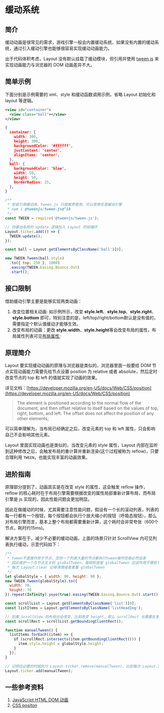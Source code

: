 # 缓动系统

## 简介
缓动动画是很常见的需求，游戏引擎一般会内置缓动系统，如果没有内置的缓动系统，通过引入缓动引擎也能够很容易实现缓动动画能力。

出于代码体积考虑，Layout 没有默认挂载了缓动模块，但引用并使用 [tween.js](https://github.com/tweenjs/tween.js/) 来实现动画能力与浏览器的 DOM 动画差异不大。

## 简单示例
下面分别是示例需要的 xml、style 和缓动函数调用示例，省略 Layout 初始化和 layout 等逻辑。
``` xml
<view id="container">
  <view class="ball"></view>
</view>
```
``` json
{
  container: {
    width: 300,
    height: 300,
    backgroundColor: '#ffffff',
    justContent: 'center',
    alignItems: 'center',
  },
  ball: {
    backgroundColor: 'blue',
    width: 50,
    height: 50,
    borderRadius: 25,
  },
}
```
``` js
/**
 * 安装引用缓动库，tween.js 只是推荐使用，可以使用任意缓动引擎
 * npm i @tweenjs/tween.js@^18
 */
const TWEEN = require('@tweenjs/tween.js');

// 将缓动系统的 update 逻辑加入 Layout 的帧循环
Layout.ticker.add(() => {
  TWEEN.update();
});

const ball = Layout.getElementsByClassName('ball')[0];

new TWEEN.Tween(ball.style)
  .to({ top: 250 }, 1000)
  .easing(TWEEN.Easing.Bounce.Out)
  .start();
```

## 接口限制

借助缓动引擎主要是能够实现两类动画：
1. 改变位置相关动画: 如示例所示，改变 **style.left**、**style.top**、**style.right**、**style.bottom** 即可，特别注意的是，left/top/right/bottom默认是没有值的，需要指定个默认值缓动才能够生效。
2. 改变布局的动画：更改 **style.width**、**style.height**等会改变布局的属性，布局属性列表可见[布局属性](/api/style.html#布局);

## 原理简介
Layout 要实现缓动动画的原理与浏览器是类似的，浏览器里面一般要给 DOM 节点实现动画能力需要先给节点设置 position 为 relative 或者 absolute，然后定时改变节点的 top 和 left 的值就实现了动画的效果。

详见文档：[https://developer.mozilla.org/en-US/docs/Web/CSS/position](https://developer.mozilla.org/en-US/docs/Web/CSS/position)
> The element is positioned according to the normal flow of the document, and then offset relative to itself based on the values of top, right, bottom, and left. The offset does not affect the position of any other elements;

可以简单理解为，当布局已经确定之后，改变元素的 top 和 left 属性，只会影响自己不会影响其他元素。

Layout 里面实现动画也是类似的，当改变元素的 style 属性，Layout 内部在监听到这种修改之后，会触发布局的重计算并重新渲染(这个过程被称为 reflow)，只要合理利用 `TWEEN`，也能实现丰富的动画效果。

## 进阶指南
原理部分提到了，动画其实是在改变 style 的属性，这会触发 reflow 操作，reflow 的核心耗时在于布局引擎需要根据改变的属性局部重新计算布局，而布局引擎是 js 实现的，因此性能问题会更加明显。

因此在做缓动的时候，尤其需要注意性能问题，假设有一个长的滚动列表，列表的每一行都有一个按钮，每个按钮都会执行个放大缩小的按钮（呼吸态按钮），那么对布局引擎而言，基本上整个布局都需要重新计算，这个耗时会非常夸张（600个节点，耗时约15ms)。

解决方案在于，减少不必要的缓动动画，上面的场景只针对 ScrollView 内可见列表执行缓动，示意代码如下：
``` js
/**
 * tween不直接作用于节点，否则一个列表大量的节点都执行tween操作性能必然会差
 * 因此维护一个与节点无关的 globalTween，每帧检查是 globalTween 应该作用于哪些节点
 * 每次 Layout.clear 记得清理或者重置 globalTween
 */
let globalStyle = { width: 90, height: 90 };
new TWEEN.Tween(globalStyle).to({
  width: 70,
  height: 70
}).repeat(Infinity).yoyo(true).easing(TWEEN.Easing.Bounce.Out).start();

const scrollList = Layout.getElementsByClassName('list')[0];
const listItems = Layout.getElementsByClassName('listHeadImg');

// 如果 ScrollView 的布局也会改变，比如改变 height，那么 scrollRect 也需要反复获取，此处示例默认滚动列表的窗口不会改变
const scrollRect = scrollList.getBoundingClientRect();

function manualTween() {
  listItems.forEach((item) => {
    if (scrollRect.intersects(item.getBoundingClientRect())) {
      item.style.height = globalStyle.height;
    }
  });
}

// 记得在必要的时候执行 Layout.ticker.remove(manualTween)，比如每次 Layout.init 之前
Layout.ticker.add(manualTween);
```

## 一些参考资料
1. [JavaScript HTML DOM 动画](https://www.w3school.com.cn/js/js_htmldom_animate.asp)
2. [CSS positon](https://developer.mozilla.org/en-US/docs/Web/CSS/position)
